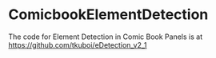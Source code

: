 # ComicbookElementDetection
The code for Element Detection in Comic Book Panels is at https://github.com/tkuboi/eDetection_v2_1


